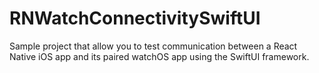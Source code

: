 # RNWatchConnectivitySwiftUI
Sample project that allow you to test communication between a React Native iOS app and its paired watchOS app using the SwiftUI framework.
